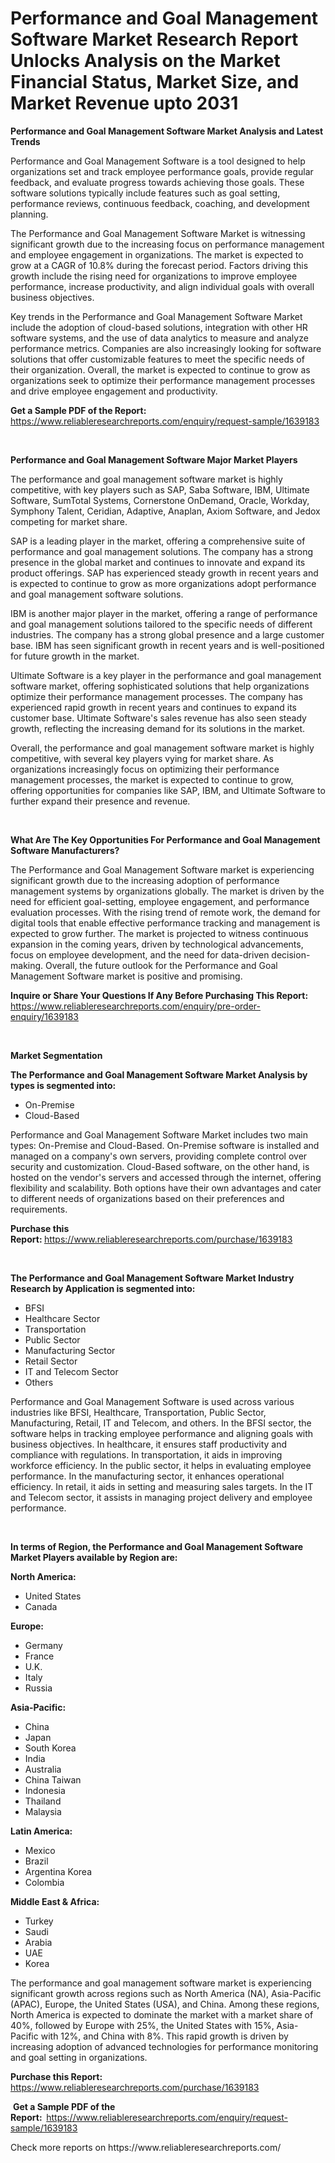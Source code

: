 <p><h1>Performance and Goal Management Software Market Research Report Unlocks Analysis on the Market Financial Status, Market Size, and Market Revenue upto 2031</h1></p><p><strong>Performance and Goal Management Software Market Analysis and Latest Trends</strong></p>
<p><p>Performance and Goal Management Software is a tool designed to help organizations set and track employee performance goals, provide regular feedback, and evaluate progress towards achieving those goals. These software solutions typically include features such as goal setting, performance reviews, continuous feedback, coaching, and development planning.</p><p>The Performance and Goal Management Software Market is witnessing significant growth due to the increasing focus on performance management and employee engagement in organizations. The market is expected to grow at a CAGR of 10.8% during the forecast period. Factors driving this growth include the rising need for organizations to improve employee performance, increase productivity, and align individual goals with overall business objectives.</p><p>Key trends in the Performance and Goal Management Software Market include the adoption of cloud-based solutions, integration with other HR software systems, and the use of data analytics to measure and analyze performance metrics. Companies are also increasingly looking for software solutions that offer customizable features to meet the specific needs of their organization. Overall, the market is expected to continue to grow as organizations seek to optimize their performance management processes and drive employee engagement and productivity.</p></p>
<p><strong>Get a Sample PDF of the Report:&nbsp;</strong> <a href="https://www.reliableresearchreports.com/enquiry/request-sample/1639183">https://www.reliableresearchreports.com/enquiry/request-sample/1639183</a></p>
<p>&nbsp;</p>
<p><strong>Performance and Goal Management Software Major Market Players</strong></p>
<p><p>The performance and goal management software market is highly competitive, with key players such as SAP, Saba Software, IBM, Ultimate Software, SumTotal Systems, Cornerstone OnDemand, Oracle, Workday, Symphony Talent, Ceridian, Adaptive, Anaplan, Axiom Software, and Jedox competing for market share.</p><p>SAP is a leading player in the market, offering a comprehensive suite of performance and goal management solutions. The company has a strong presence in the global market and continues to innovate and expand its product offerings. SAP has experienced steady growth in recent years and is expected to continue to grow as more organizations adopt performance and goal management software solutions.</p><p>IBM is another major player in the market, offering a range of performance and goal management solutions tailored to the specific needs of different industries. The company has a strong global presence and a large customer base. IBM has seen significant growth in recent years and is well-positioned for future growth in the market.</p><p>Ultimate Software is a key player in the performance and goal management software market, offering sophisticated solutions that help organizations optimize their performance management processes. The company has experienced rapid growth in recent years and continues to expand its customer base. Ultimate Software's sales revenue has also seen steady growth, reflecting the increasing demand for its solutions in the market.</p><p>Overall, the performance and goal management software market is highly competitive, with several key players vying for market share. As organizations increasingly focus on optimizing their performance management processes, the market is expected to continue to grow, offering opportunities for companies like SAP, IBM, and Ultimate Software to further expand their presence and revenue.</p></p>
<p>&nbsp;</p>
<p><strong>What Are The Key Opportunities For Performance and Goal Management Software Manufacturers?</strong></p>
<p><p>The Performance and Goal Management Software market is experiencing significant growth due to the increasing adoption of performance management systems by organizations globally. The market is driven by the need for efficient goal-setting, employee engagement, and performance evaluation processes. With the rising trend of remote work, the demand for digital tools that enable effective performance tracking and management is expected to grow further. The market is projected to witness continuous expansion in the coming years, driven by technological advancements, focus on employee development, and the need for data-driven decision-making. Overall, the future outlook for the Performance and Goal Management Software market is positive and promising.</p></p>
<p><strong>Inquire or Share Your Questions If Any Before Purchasing This Report:</strong> <a href="https://www.reliableresearchreports.com/enquiry/pre-order-enquiry/1639183">https://www.reliableresearchreports.com/enquiry/pre-order-enquiry/1639183</a></p>
<p>&nbsp;</p>
<p><strong>Market Segmentation</strong></p>
<p><strong>The Performance and Goal Management Software Market Analysis by types is segmented into:</strong></p>
<p><ul><li>On-Premise</li><li>Cloud-Based</li></ul></p>
<p><p>Performance and Goal Management Software Market includes two main types: On-Premise and Cloud-Based. On-Premise software is installed and managed on a company's own servers, providing complete control over security and customization. Cloud-Based software, on the other hand, is hosted on the vendor's servers and accessed through the internet, offering flexibility and scalability. Both options have their own advantages and cater to different needs of organizations based on their preferences and requirements.</p></p>
<p><strong>Purchase this Report:&nbsp;</strong><a href="https://www.reliableresearchreports.com/purchase/1639183">https://www.reliableresearchreports.com/purchase/1639183</a></p>
<p>&nbsp;</p>
<p><strong>The Performance and Goal Management Software Market Industry Research by Application is segmented into:</strong></p>
<p><ul><li>BFSI</li><li>Healthcare Sector</li><li>Transportation</li><li>Public Sector</li><li>Manufacturing Sector</li><li>Retail Sector</li><li>IT and Telecom Sector</li><li>Others</li></ul></p>
<p><p>Performance and Goal Management Software is used across various industries like BFSI, Healthcare, Transportation, Public Sector, Manufacturing, Retail, IT and Telecom, and others. In the BFSI sector, the software helps in tracking employee performance and aligning goals with business objectives. In healthcare, it ensures staff productivity and compliance with regulations. In transportation, it aids in improving workforce efficiency. In the public sector, it helps in evaluating employee performance. In the manufacturing sector, it enhances operational efficiency. In retail, it aids in setting and measuring sales targets. In the IT and Telecom sector, it assists in managing project delivery and employee performance.</p></p>
<p>&nbsp;</p>
<p><strong>In terms of Region, the Performance and Goal Management Software Market Players available by Region are:</strong></p>
<p>
    <p> <strong> North America: </strong>
        <ul>
            <li>United States</li>
            <li>Canada</li>
        </ul>
        </p> 
    <p> <strong> Europe: </strong>
        <ul>
            <li>Germany</li>
            <li>France</li>
            <li>U.K.</li>
            <li>Italy</li>
            <li>Russia</li>
        </ul>
        </p> 
    <p> <strong> Asia-Pacific: </strong>
        <ul>
            <li>China</li>
            <li>Japan</li>
            <li>South Korea</li>
            <li>India</li>
            <li>Australia</li>
            <li>China Taiwan</li>
            <li>Indonesia</li>
            <li>Thailand</li>
            <li>Malaysia</li>
        </ul>
        </p> 
    <p> <strong> Latin America: </strong>
        <ul>
            <li>Mexico</li>
            <li>Brazil</li>
            <li>Argentina Korea</li>
            <li>Colombia</li>
        </ul>
        </p> 
    <p> <strong> Middle East & Africa: </strong>
        <ul>
            <li>Turkey</li>
            <li>Saudi</li>
            <li>Arabia</li>
            <li>UAE</li>
            <li>Korea</li>
        </ul>
    </p>
    </p>
<p><p>The performance and goal management software market is experiencing significant growth across regions such as North America (NA), Asia-Pacific (APAC), Europe, the United States (USA), and China. Among these regions, North America is expected to dominate the market with a market share of 40%, followed by Europe with 25%, the United States with 15%, Asia-Pacific with 12%, and China with 8%. This rapid growth is driven by increasing adoption of advanced technologies for performance monitoring and goal setting in organizations.</p></p>
<p><strong>Purchase this Report: </strong><a href="https://www.reliableresearchreports.com/purchase/1639183">https://www.reliableresearchreports.com/purchase/1639183</a></p>
<p>&nbsp;<strong>Get a Sample PDF of the Report:&nbsp;&nbsp;</strong><a href="https://www.reliableresearchreports.com/enquiry/request-sample/1639183">https://www.reliableresearchreports.com/enquiry/request-sample/1639183</a></p>
<p><strong></strong></p>
<p>Check more reports on https://www.reliableresearchreports.com/</p>